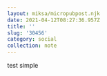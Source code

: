 ```yaml
---
layout: miksa/micropubpost.njk
date: 2021-04-12T08:27:36.957Z
title: ''
slug: '30456'
category: social
collection: note
---
```

test simple
